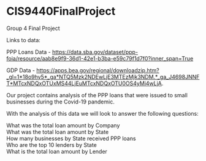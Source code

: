 # CIS9440FinalProject
Group 4 Final Project

Links to data:

PPP Loans Data - https://data.sba.gov/dataset/ppp-foia/resource/aab8e9f9-36d1-42e1-b3ba-e59c79f1d7f0?inner_span=True

GDP Data - https://apps.bea.gov/regional/downloadzip.htm?_gl=1*18o9hy5*_ga*NTQ5Mzk2NDEwLjE3MTEzMjk3NDM.*_ga_J4698JNNFT*MTcxNDQxOTUxMS44LjEuMTcxNDQxOTU0OS4yMi4wLjA.

Our project contains analysis of the PPP loans that were issued to small businesses during the Covid-19 pandemic.

With the analysis of this data we will look to answer the following questions:

What was the total loan amount by Company<br>
What was the total loan amount by State<br>
How many businesses by State received PPP loans<br>
Who are the top 10 lenders by State<br>
What is the total loan amount by Lender
